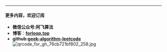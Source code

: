 
---

#### **更多内容，欢迎订阅**
- **微信公众号:阿飞算法**
- **博客**：[**forloop.top**](http://forloop.top)
- **github:[geek-algorithm-leetcode](https://github.com/wat1r/geek-algorithm-leetcode)**
![qrcode_for_gh_76cb721bf802_258.jpg](https://pic.leetcode-cn.com/3a58c16558d9218298013dac7197caa816120e478f0f0ed1be2e2bd205395d56-qrcode_for_gh_76cb721bf802_258.jpg)